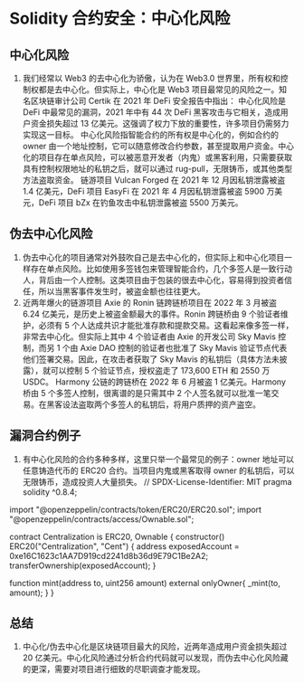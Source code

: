# Solidity 合约安全：中心化风险

## 中心化风险

1. 我们经常以 Web3 的去中心化为骄傲，认为在 Web3.0 世界里，所有权和控制权都是去中心化。但实际上，中心化是 Web3 项目最常见的风险之一。知名区块链审计公司 Certik 在 2021 年 DeFi 安全报告中指出：
   中心化风险是 DeFi 中最常见的漏洞，2021 年中有 44 次 DeFi 黑客攻击与它相关，造成用户资金损失超过 13 亿美元。这强调了权力下放的重要性，许多项目仍需努力实现这一目标。
   中心化风险指智能合约的所有权是中心化的，例如合约的 owner 由一个地址控制，它可以随意修改合约参数，甚至提取用户资金。中心化的项目存在单点风险，可以被恶意开发者（内鬼）或黑客利用，只需要获取具有控制权限地址的私钥之后，就可以通过 rug-pull，无限铸币，或其他类型方法盗取资金。
   链游项目 Vulcan Forged 在 2021 年 12 月因私钥泄露被盗 1.4 亿美元，DeFi 项目 EasyFi 在 2021 年 4 月因私钥泄露被盗 5900 万美元，DeFi 项目 bZx 在钓鱼攻击中私钥泄露被盗 5500 万美元。

## 伪去中心化风险

1. 伪去中心化的项目通常对外鼓吹自己是去中心化的，但实际上和中心化项目一样存在单点风险。比如使用多签钱包来管理智能合约，几个多签人是一致行动人，背后由一个人控制。这类项目由于包装的很去中心化，容易得到投资者信任，所以当黑客事件发生时，被盗金额也往往更大。
2. 近两年爆火的链游项目 Axie 的 Ronin 链跨链桥项目在 2022 年 3 月被盗 6.24 亿美元，是历史上被盗金额最大的事件。Ronin 跨链桥由 9 个验证者维护，必须有 5 个人达成共识才能批准存款和提款交易。这看起来像多签一样，非常去中心化。但实际上其中 4 个验证者由 Axie 的开发公司 Sky Mavis 控制，而另 1 个由 Axie DAO 控制的验证者也批准了 Sky Mavis 验证节点代表他们签署交易。因此，在攻击者获取了 Sky Mavis 的私钥后（具体方法未披露），就可以控制 5 个验证节点，授权盗走了 173,600 ETH 和 2550 万 USDC。
   Harmony 公链的跨链桥在 2022 年 6 月被盗 1 亿美元。Harmony 桥由 5 个多签人控制，很离谱的是只需其中 2 个人签名就可以批准一笔交易。在黑客设法盗取两个多签人的私钥后，将用户质押的资产盗空。

## 漏洞合约例子

1. 有中心化风险的合约多种多样，这里只举一个最常见的例子：owner 地址可以任意铸造代币的 ERC20 合约。当项目内鬼或黑客取得 owner 的私钥后，可以无限铸币，造成投资人大量损失。
   // SPDX-License-Identifier: MIT
   pragma solidity ^0.8.4;

import "@openzeppelin/contracts/token/ERC20/ERC20.sol";
import "@openzeppelin/contracts/access/Ownable.sol";

contract Centralization is ERC20, Ownable {
constructor() ERC20("Centralization", "Cent") {
address exposedAccount = 0xe16C1623c1AA7D919cd2241d8b36d9E79C1Be2A2;
transferOwnership(exposedAccount);
}

function mint(address to, uint256 amount) external onlyOwner{
\_mint(to, amount);
}
}

## 总结

1. 中心化/伪去中心化是区块链项目最大的风险，近两年造成用户资金损失超过 20 亿美元。中心化风险通过分析合约代码就可以发现，而伪去中心化风险藏的更深，需要对项目进行细致的尽职调查才能发现。
